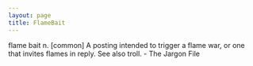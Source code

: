 ```yaml
---
layout: page
title: FlameBait
---
```


flame bait n. [common] A posting intended to trigger a flame war, or one that invites flames in reply. See also troll. - The Jargon File

